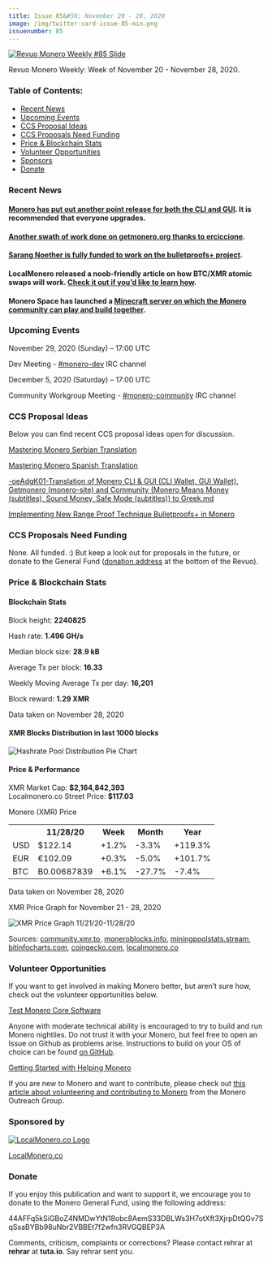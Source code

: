```yaml
---
title: Issue 85&#58; November 20 - 28, 2020
image: /img/twitter-card-issue-85-min.png
issuenumber: 85
---
```

[<img src="/img/img-issue85-min.png" alt="Revuo Monero Weekly #85 Slide" class="img-lead">](/issue-85.html)

<p class="text-lead">Revuo Monero Weekly: Week of November 20 - November 28, 2020.</p>
<!--more-->

<h3>Table of Contents:</h3>
<ul class="contents">
    <li><a href="#news">Recent News</a></li>
    <li><a href="#events">Upcoming Events</a></li>
    <li><a href="#ideas">CCS Proposal Ideas</a></li>
    <li><a href="#proposals">CCS Proposals Need Funding</a></li>
    <li><a href="#stats">Price & Blockchain Stats</a></li>
    <li><a href="#volunteer">Volunteer Opportunities</a></li>
    <li><a href="#sponsor">Sponsors</a></li>
    <li><a href="#donate">Donate</a></li>
</ul>

<h3 id="news">Recent News</h3>

<div class="newsbyte">
    <h4><a href="https://www.getmonero.org/2020/11/26/monero-GUI-0.17.1.5-released.html" target="_blank">Monero has put out another point release for both the CLI and GUI</a>. It is recommended that everyone upgrades.</h4>
</div>

<div class="newsbyte">
    <h4><a href="https://www.reddit.com/r/Monero/comments/jyuo5a/getmoneroorg_updated_many_internal_changes/" target="_blank">Another swath of work done on getmonero.org thanks to erciccione</a>.</h4>
</div>

<div class="newsbyte">
    <h4><a href="https://charity.gofundme.com/o/en/campaign/dr-sarang-noether-to-implement-bulletproofs-in-monero" target="_blank">Sarang Noether is fully funded to work on the bulletproofs+ project</a>.</h4>
</div>

<div class="newsbyte">
    <h4>LocalMonero released a noob-friendly article on how BTC/XMR atomic swaps will work. <a href="https://localmonero.co/knowledge/monero-atomic-swaps" target="_blank">Check it out if you’d like to learn how</a>.</h4>
</div>

<div class="newsbyte">
    <h4>Monero Space has launched a <a href="https://forum.monero.space/d/54-monero-minecraft" target="_blank">Minecraft server on which the Monero community can play and build together</a>.</h4>
</div>

<h3 id="events">Upcoming Events</h3>

<div class="event">
    <p class="date" markdown="1">November 29, 2020 (Sunday) – 17:00 UTC</p>
    <p markdown="1">Dev Meeting - <a href="irc://chat.freenode.net/#monero-dev" target="_blank">#monero-dev</a> IRC channel</p>
</div>

<div class="event">
    <p class="date" markdown="1">December 5, 2020 (Saturday) – 17:00 UTC</p>
    <p markdown="1">Community Workgroup Meeting - <a href="irc://chat.freenode.net/#monero-community" target="_blank">#monero-community</a> IRC channel</p>
</div>

<h3 id="ideas">CCS Proposal Ideas</h3>

<p>Below you can find recent CCS proposal ideas open for discussion.</p>

<div class="proposal">
<p><a href="https://repo.getmonero.org/monero-project/ccs-proposals/-/merge_requests/185" target="_blank">Mastering Monero Serbian Translation</a></p>
</div>

<div class="proposal">
<p><a href="https://repo.getmonero.org/monero-project/ccs-proposals/-/merge_requests/182" target="_blank">Mastering Monero Spanish Translation</a></p>
</div>

<div class="proposal">
<p><a href="https://repo.getmonero.org/monero-project/ccs-proposals/-/merge_requests/180" target="_blank">-oeAdgK01-Translation of Monero CLI & GUI (CLI Wallet, GUI Wallet), Getmonero (monero-site) and Community (Monero Means Money (subtitles), Sound Money, Safe Mode (subtitles)) to Greek.md</a></p>
</div>

<div class="proposal">
<p><a href="https://repo.getmonero.org/monero-project/ccs-proposals/-/merge_requests/156" target="_blank">Implementing New Range Proof Technique Bulletproofs+ in Monero</a></p>
</div>

<h3 id="proposals">CCS Proposals Need Funding</h3>

None. All funded. :) But keep a look out for proposals in the future, or donate to the General Fund (<a href="#donate">donation address</a> at the bottom of the Revuo).

<h3 id="stats">Price & Blockchain Stats</h3>

<h4 class="stat">Blockchain Stats</h4>

<div class="bcstats">
    <p>Block height: <b>2240825</b></p>
    <p>Hash rate: <b>1.496 GH/s</b></p>
    <p>Median block size: <b>28.9 kB</b></p>
    <p>Average Tx per block: <b>16.33</b></p>
    <p>Weekly Moving Average Tx per day: <b>16,201</b></p>
    <p>Block reward: <b>1.29 XMR</b></p>
</div>
<p class="note">Data taken on November 28, 2020</p>

<h4 class="stat">XMR Blocks Distribution in last 1000 blocks</h4>
<p><img src="/img/hashrate-pool-distribution-1127.png" alt="Hashrate Pool Distribution Pie Chart"/></p>

<h4 class="stat">Price & Performance</h4>

<div class="price-intro">XMR Market Cap: <b>$2,164,842,393</b><br>Localmonero.co Street Price: <b>$117.03</b></div>

<p class="table-title">Monero (XMR) Price</p>
<table class="price-table">
  <tr class="row1">
    <th></th>
    <th>11/28/20</th>
    <th>Week</th>
    <th>Month</th>
    <th>Year</th>
  </tr>
  <tr>
    <td data-th="XMR to">USD</td>
    <td data-th="11/28/20">$122.14</td>
    <td data-th="Week" class="green">+1.2%</td>
    <td data-th="Month" class="red">-3.3%</td>
    <td data-th="Year" class="green">+119.3%</td>
  </tr>
  <tr class="row3">
    <td data-th="XMR to">EUR</td>
    <td data-th="11/28/20">€102.09</td>
    <td data-th="Week" class="green">+0.3%</td>
    <td data-th="Month" class="red">-5.0%</td>
    <td data-th="Year" class="green">+101.7%</td>
  </tr>
  <tr>
    <td data-th="XMR to">BTC</td>
    <td data-th="11/28/20">B0.00687839</td>
    <td data-th="Week" class="green">+6.1%</td>
    <td data-th="Month" class="red">-27.7%</td>
    <td data-th="Year" class="red">-7.4%</td>
  </tr>
</table>
<p class="note">Data taken on November 28, 2020</p>

<p class="table-title">XMR Price Graph for November 21 - 28, 2020</p>

![XMR Price Graph 11/21/20-11/28/20](/img/weekly-chart-1127.png "XMR Price Graph 11/21/20-11/28/20") 

Sources: <a href="https://community.xmr.to/explorer/mainnet/" target="_blank">community.xmr.to</a>, <a href="https://moneroblocks.info/stats/transaction-stats" target="_blank">moneroblocks.info</a>, <a href="https://miningpoolstats.stream/monero" target="_blank">miningpoolstats.stream</a>, <a href="https://bitinfocharts.com/monero/" target="_blank">bitinfocharts.com</a>, <a href="https://www.coingecko.com/" target="_blank">coingecko.com</a>, <a href="https://localmonero.co/" target="_blank">localmonero.co</a>

<h3 id="volunteer">Volunteer Opportunities</h3>

<p>If you want to get involved in making Monero better, but aren’t sure how, check out the volunteer opportunities below.</p>

<div class="newsbyte">
    <p class="date"><a href="https://github.com/monero-project/monero" target="_blank">Test Monero Core Software</a></p>
    <p>Anyone with moderate technical ability is encouraged to try to build and run Monero nightlies. Do not trust it with your Monero, but feel free to open an Issue on Github as problems arise. Instructions to build on your OS of choice can be found <a href="https://github.com/monero-project/monero#compiling-monero-from-source" target="_blank">on GitHub</a>. </p>
</div>

<div class="newsbyte">
    <p class="date"><a href="https://github.com/monero-project/monero" target="_blank">Getting Started with Helping Monero</a></p>
    <p>If you are new to Monero and want to contribute, please check out <a href="https://www.monerooutreach.org/stories/getting-started-helping-monero.php" target="_blank">this article about volunteering and contributing to Monero</a> from the Monero Outreach Group. </p>
</div>

<h3 id="sponsor">Sponsored by</h3>

<p><a href="https://localmonero.co/" target="_blank"><img src="/img/localmonero-logo.png" alt="LocalMonero.co Logo" class="localmonero"></a></p>

<p class="text-center"><a href="https://localmonero.co/" target="_blank">LocalMonero.co</a></p>

<h3 id="donate">Donate</h3>

<p markdown="1">If you enjoy this publication and want to support it, we encourage you to donate to the Monero General Fund, using the following address:</p>

<p class="address" markdown="1">44AFFq5kSiGBoZ4NMDwYtN18obc8AemS33DBLWs3H7otXft3XjrpDtQGv7SqSsaBYBb98uNbr2VBBEt7f2wfn3RVGQBEP3A</p>

<!--p><a href="monero:44AFFq5kSiGBoZ4NMDwYtN18obc8AemS33DBLWs3H7otXft3XjrpDtQGv7SqSsaBYBb98uNbr2VBBEt7f2wfn3RVGQBEP3A" class="qr"><img src="/img/donate-monero.png"></a></p-->

Comments, criticism, complaints or corrections? Please contact rehrar at **rehrar** at **tuta.io**. Say rehrar sent you.